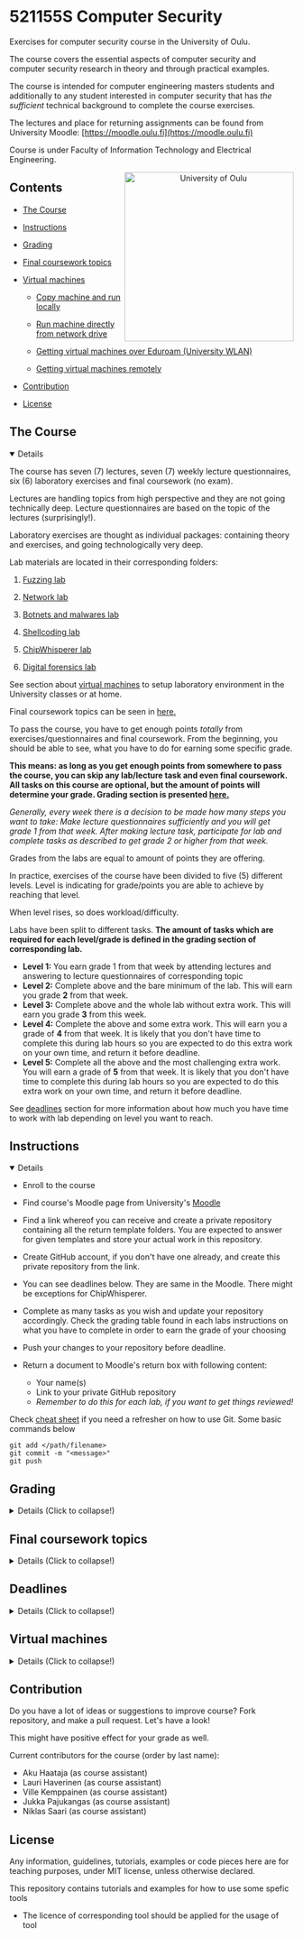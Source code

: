 # 521155S Computer Security

Exercises for computer security course in the University of Oulu.

The course covers the essential aspects of computer security and computer security research in theory and through practical examples.

The course is intended for computer engineering masters students and additionally to any student interested in computer security that has *the sufficient* technical background to complete the course exercises.

The lectures and place for returning assignments can be found from University Moodle: [https://moodle.oulu.fi](https://moodle.oulu.fi)

Course is under Faculty of Information Technology and Electrical Engineering.

<p align="center">
<img src="lib/images/oulun yliopisto_logo_eng_black_rgb.png" alt="University of Oulu" height="300px" align="right"/>
</p>

## Contents

* [The Course](#The-Course)

* [Instructions](#Instructions)

* [Grading](#Grading)

* [Final coursework topics](#Final-coursework-topics)

* [Virtual machines](#Virtual-machines)

  * [Copy machine and run locally](#Copy-machine-and-run-locally)

  * [Run machine directly from network drive](#Run-machine-directly-from-network-drive)

  * [Getting virtual machines over Eduroam (University WLAN)](#Getting-virtual-machines-over-Eduroam-(University-WLAN))

  * [Getting virtual machines remotely](#Getting-virtual-machines-remotely)

* [Contribution](#Contribution)

* [License](#License)


## The Course

<details open><summary>Details</summary>

  

The course has seven (7) lectures, seven (7) weekly lecture questionnaires, six (6) laboratory exercises and final coursework (no exam).

Lectures are handling topics from high perspective and they are not going technically deep. Lecture questionnaires are based on the topic of the lectures (surprisingly!).

Laboratory exercises are thought as individual packages: containing theory and exercises, and going technologically very deep.

Lab materials are located in their corresponding folders: 

1. [Fuzzing lab](Lab1_Fuzzing/README.md)

2. [Network lab](Lab2_Network/README.md)

3. [Botnets and malwares lab](Lab3_Botnets_and_malwares/README.md)

4. [Shellcoding lab](Lab4_Introduction_to_Shellcoding/README.md)

5. [ChipWhisperer lab](Lab5_ChipWhisperer/README.md)

6. [Digital forensics lab](Lab6_Digital_Forensics/README.md)

See section about [virtual machines](#Virtual-machines) to setup laboratory environment in the University classes or at home.

Final coursework topics can be seen in [here.](#Final-coursework-topics)

To pass the course, you have to get enough points *totally* from exercises/questionnaires and final coursework. From the beginning, you should be able to see, what you have to do for earning some specific grade. 

**This means: as long as you get enough points from somewhere to pass the course, you can skip any lab/lecture task and even final coursework. All tasks on this course are optional, but the amount of points will determine your grade. Grading section is presented [here.](#grading)**

*Generally, every week there is a decision to be made how many steps you want to take: Make lecture questionnaires sufficiently and you will get grade 1 from that week. After making lecture task, participate for lab and complete tasks as described to get grade 2 or higher from that week.*

Grades from the labs are equal to amount of points they are offering.

In practice, exercises of the course have been divided to five (5) different levels. Level is indicating for grade/points you are able to achieve by reaching that level.

When level rises, so does workload/difficulty.

Labs have been split to different tasks. **The amount of tasks which are required for each level/grade is defined in the grading section of corresponding lab.**

* __Level 1:__ You earn grade 1 from that week by attending lectures and answering to lecture questionnaires of corresponding topic
* __Level 2:__ Complete above and the bare minimum of the lab. This will earn you grade **2** from that week.
* __Level 3:__ Complete above and the whole lab without extra work. This will earn you grade **3** from this week.
* __Level 4:__ Complete the above and some extra work. This will earn you a grade of **4** from that week. It is likely that you don't have time to complete this during lab hours so you are expected to do this extra work on your own time, and return it before deadline.
* __Level 5:__ Complete all the above and the most challenging extra work. You will earn a grade of **5** from that week. It is likely that you don't have time to complete this during lab hours so you are expected to do this extra work on your own time, and return it before deadline.

See [deadlines](#deadlines) section for more information about how much you have time to work with lab depending on level you want to reach.

</details>

## Instructions

<details open><summary>Details</summary>

  

 * Enroll to the course

 * Find course's Moodle page from University's [Moodle](https://moodle.oulu.fi/course/search.php?search=computer+security)
 
 * Find a link whereof you can receive and create a private repository containing all the return template folders. You are expected to answer for given templates and store your actual work in this repository. 

 * Create GitHub account, if you don't have one already, and create this private repository from the link.

 * You can see deadlines below. They are same in the Moodle. There might be exceptions for ChipWhisperer.

 * Complete as many tasks as you wish and update your repository accordingly. Check the grading table found in each labs instructions on what you have to complete in order to earn the grade of your choosing

 * Push your changes to your repository before deadline.

 * Return a document to Moodle's return box with following content:
   * Your name(s)
   * Link to your private GitHub repository
   * *Remember to do this for each lab, if you want to get things reviewed!*

Check [cheat sheet](https://github.github.com/training-kit/downloads/github-git-cheat-sheet.pdf) if you need a refresher on how to use Git. Some basic commands below  
```git
git add </path/filename>
git commit -m "<message>"
git push
```

</details>


## Grading

<details><summary>Details (Click to collapse!)</summary>

  

As described earlier, you can get up to 5 points in each week during the first six weeks. (Total 30 points)

For last week (week 7), there is still possibility earn 1 point from weekly lecture questionnaire (there is no lab on week 7).

From final coursework, points can be obtained as following.

There are four (4) different tiers for final coursework.

Tier|Topic|Grade/Points
-|-|-
1 | BE AWARE - Personal risk analysis (non-technical)|1 (2 - 4)
2 | FIND OUT - Survey paper (non-technical)|  2 - 3 (5 - 10)
3 | IMPLEMENT - Simple technical project report | 2 - 4 (5 - 13)
4 | CONTRIBUTE - Advanced project report | 3 - 5 (8 - 15)


Total Points|Total Grade
:-:|:-:
<9 | failed
9+ | 1
14+ | 2
20+ | 3
27+ | 4
35+ | 5

46 points are maximum.

### Imaginary grading examples

**Alice** is student with very basic technical skills and limited time due to many other courses demanding her attention. She manages to do lecture questionnaire and easiest laboratory task at weeks 1,2 and 3. On fourth week she is too busy to do anything for this course, but on week 5 she manages to do lecture questionnaire and easiest lab task again. On week 6 and 7 she decides to do only lecture tasks and then concentrates on writing survey paper as her coursework, because lack of available time. Hers coursework passes the minimum requirements, resulting 5 points and her other accomplishments give her (2+2+2+0+2+1+1) 10 points, so she receives final grade of 2 from this course.

**Bob** is student with some technical experience and some background knowledge of computer security issues. He manages to grab 3 points from first 3 weeks by doing lecture questionnaire and basic level of laboratory tasks. On weeks 4 and 5 he steps up and does labs with some extra tasks, resulting 4 points from each lab. On week 6 he does lecture task and easiest level of lab. On week 7 he does not do weekly assignments at all and concentrates on doing his technical coursework which he intends to do properly. Technical coursework turns to be nice one, resulting 10 points, and with other points (3+3+3+4+4+2+0=19) he receives grade 4 from this course.

</details>


## Final coursework topics

<details><summary>Details (Click to collapse!)</summary>

  

Note, that all topics are not equal in maximum points they are offering. More information can be found in Final Project lecture slides.

1.  BE AWARE - Personal risk analysis (non-technical)
    * Write a personal risk analysis according to template

2. FIND OUT - Survey paper (non-technical)
    * Write a scientific survey article on a security topic for points up to good level. No technical implementation needed.

3. IMPLEMENT - Simple technical project report
    * Using one of the provided topics, perform a short technical project and write an associated report for points from satisfactory to laudable.
    * The expected level is: repeat and demonstrate something known.
4. CONTRIBUTE - Advanced project report
    * Choosing your own topic, and perform a technical project and write  a report
    * The guideline for choosing topics is: the topic should have the potential of having a positive contribution to security. 

In some labs, there might be possibility to extend grade 5 task to be more challenging and comprehensive, and then return it as your coursework. Send message to course assistant about your idea and lets have a look at it before you start your work.

*Deadline for final course work is in the end of week 43. (End of course week 8.)*

</details>

## Deadlines

<details><summary>Details (Click to collapse!)</summary>

  

For each week you are expected to return assignments of corresponding week before specified deadline.

If you reach at least 3 points/level by that deadline, you may submit your work to return box and ask for extra time to do more difficult tasks if you think that given time is not enough for more challenging tasks. 

In that case your work is attempted to be graded ASAP on Tuesday and if it is sufficient you will be given short feedback and extended deadline (same week Thursday 12:00, before new laboratory exercise). Note, that this offers possibility for improvements as well!

Week | Course week|Lecture Topics|Laboratory|Deadline
:-:|:-:|:-:|:-:|:--:
36 | 1 | Introductory lecture, Computer Security in general, software and fuzz testing| Fuzzing |Monday, 09.09.2019, at 23:55
37 | 2 | Network security, risk | Network and websecurity |Monday, 16.09.2019, at 23:55
38 | 3 | Cybercrime, botnets, malware  | Botnets and malwares |Monday, 23.09.2019, at 23:55
39 | 4 | Software vulnerabilities and exploits | Shellcoding |Monday, 30.09.2019, at 23:55
40 | 5 | Hardware security | HW and side channels |Monday, 07.10.2019, at 23:55
41 | 6 | Production security, IoT security | Digital forensics|Monday, 14.10.2019, at 23:55
42 | 7 | Privacy, GDPR, future challenges | Demo of course projects |Monday, 21.10.2019, at 23:55
43 | 8 | No lecture | No lab |Coursework deadline Sunday, 27.10.2019, at 23:55



</details>


## Virtual machines

<details><summary>Details (Click to collapse!)</summary>

  

Note: If you are using following virtual machines in your own pc, they are preconfigured with 4GB of RAM for VMware player. So if you have less than 8 GB of RAM in your pc, you might want to reduce this preconfigured RAM. 

Each lab utilizes one of the virtual machines below:

* Kali Linux - for shellcoding, fuzzing and web security lab
  * User: compsec
  * Password: course
* Ubuntu 16.04 - for botnets and malware analysis
  * User: compsec 
  * Password: course
* Lubuntu 17.04- side-channel attacks with ChipWhisperer
  * User: cwuser
  * Password. cwpassword

These virtual machines are located on network drive.

 Machines can be run directly from there, *but all changes on virtual machines are lost, after shutting them down.*

### **Copy machine and run locally**

If you have enough space on your lab computer, and you are not too hesitated to start, recommended way is to copy virtual machine from network drive, and then start it locally. This way changes are not lost in shutdown.

You can mount network drive with following cmd command:

```
net use z: "\\kaappi\Virtuaalikoneet$"
```

There should be now new Z: drive, named as Virtuaalikoneet$

And virtual machines are located in:

Virtuaalikoneet$ -> VMware -> CompSec

Copy selected virtual machine to C:\Temp folder.

Run machine from .vmx file, which ***does not*** say 'copy and run'.

When the virtual machine asks if you have copied or moved the machine, press __"I copied it"__.

### **Run machine directly from network drive**

This is the fastest way to start working: you don't need to wait copy-process.

If you don't mind that changes are lost on shutdown, machines can be run directly from network drive.

 To run virtual machines from there, you have to use following commands. Open Windows cmd, and run them in there:

### For Kali Linux:
```shell
(if exist "Z:" (echo "Drive already mounted") else (net use z: "\\kaappi\Virtuaalikoneet$")) && (if exist "C:\Temp\Kali" (rd /s /q "C:\Temp\Kali" && mkdir "C:\Temp\Kali") else (mkdir "C:\Temp\Kali")) && copy "Z:\VMware\CompSec\Kalix64_2019\Kali_copy_and_run_me.vmx" "C:\Temp\Kali\Kali_copy_and_run_me.vmx" && start "" "C:\Temp\Kali\Kali_copy_and_run_me.vmx"
```
### For Ubuntu 16.04: 

```shell
(if exist "Z:" (echo "Drive already mounted") else (net use z: "\\kaappi\Virtuaalikoneet$")) && (if exist "C:\Temp\Ubuntux64" (rd /s /q "C:\Temp\Ubuntux64" && mkdir "C:\Temp\Ubuntux64") else (mkdir "C:\Temp\Ubuntux64")) && copy "Z:\VMware\CompSec\Ubuntu 64-bit\Ubuntu64_copy_and_run.vmx" "C:\Temp\Ubuntux64\Ubuntu64_copy_and_run.vmx" && start "" "C:\Temp\Ubuntux64\Ubuntu64_copy_and_run.vmx"
```
### For Lubuntu 17.04:
```shell
(if exist "Z:" (echo "Drive already mounted") else (net use z: "\\kaappi\Virtuaalikoneet$")) && (if exist "C:\Temp\LUbuntu64" (rd /s /q "C:\Temp\LUbuntu64" && mkdir "C:\Temp\LUbuntu64") else (mkdir "C:\Temp\LUbuntu64")) && copy "Z:\VMware\CompSec\ChipWhisperer\LUbuntu64-bit_copy_and_run.vmx" "C:\Temp\LUbuntu64\LUbuntu64_copy_and_run.vmx" && start "" "C:\Temp\LUbuntu64\LUbuntu64_copy_and_run.vmx"
```

When the virtual machine asks if you have copied or moved the machine, press __"I copied it"__.

## Getting virtual machines over Eduroam (University WLAN)

You can mount network drive into your own PC, if it has been connected to [Eduroam ](http://www.oulu.fi/ict/eduroam).

After you have successfully connected to network, you can mount network drive as following. If any credentials are asked, username is username@student.oulu.fi

### Windows
Open Windows cmd:

```shell
net use z: "\\kaappi\Virtuaalikoneet$"
```
Drive should be mounted after giving correct credentials.

### Linux (Debian - based)
If you have mnt folder in root directory, and package *cifs-utils* is installed, you can:

```shell
sudo mount -t cifs //kaappi/Virtuaalikoneet$ /mnt/ -o user=username@student.oulu.fi
```
Depending on your versions, you might need to play with 'sec' -variable, for example Ubuntu 16.04 might require:
```shell
sudo mount -t cifs //kaappi/Virtuaalikoneet$ /mnt/ -o user=username@student.oulu.fi,sec=ntlm
```
Passwords should be prompted.

Virtual machines are located in:

Virtuaalikoneet$ -> VMware -> CompSec

## Getting virtual machines remotely


If you are not able to get in to University to copy virtual machines from network drive by using Lab computer , you can do it remotely as well.
This requires setting up *VPN - connection* to University network.
This can be aquired by following guidlines presented [here.](http://www.oulu.fi/ict/vpn)

Looks like two factor authentication(Authentication via SMS) is not enabled by default. You have to enable it by following instructions here: [http://www.oulu.fi/ict/authentication#vpn](http://www.oulu.fi/ict/authentication#vpn)

**Shortly:**
 * Download suitable VPN client here: [https://www.oulu.fi/jakelu/vpn/](https://www.oulu.fi/jakelu/vpn/)
 * Login with student creadentials is required
 * Once you have installed the correct client, start it
 * Use *sa.oulu.fi* as server URL.
 * Connect by using your student username and selecting Student (SMS) authentication method. You have to use strong authentication (Student (SMS)) to be able to mount the drive.

After you have successfully connected to network, instructions are same as [here.](#getting-virtual-machines-over-eduroam-university-wlan)

</details>

## Contribution

Do you have a lot of ideas or suggestions to improve course?
Fork repository, and make a pull request. Let's have a look!

This might have positive effect for your grade as well.

Current contributors for the course (order by last name):

  * Aku Haataja (as course assistant)
  * Lauri Haverinen (as course assistant)
  * Ville Kemppainen (as course assistant)
  * Jukka Pajukangas (as course assistant)
  * Niklas Saari (as course assistant)

## License

Any information, guidelines, tutorials, examples or code pieces here are for teaching purposes, under MIT license, unless otherwise declared.

This repository contains tutorials and examples for how to use some spefic tools

* The licence of corresponding tool should be applied for the usage of tool
